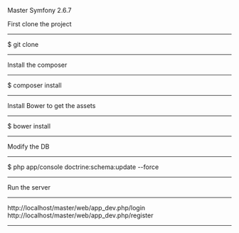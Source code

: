 Master Symfony 2.6.7

First clone the project
*******
$ git clone 
*******

Install the composer
*******
$ composer install
*******

Install Bower to get the assets
*******
$ bower install
*******

Modify the DB
*******
$ php app/console doctrine:schema:update --force
*******


Run the server
**********
http://localhost/master/web/app_dev.php/login
http://localhost/master/web/app_dev.php/register
**********


